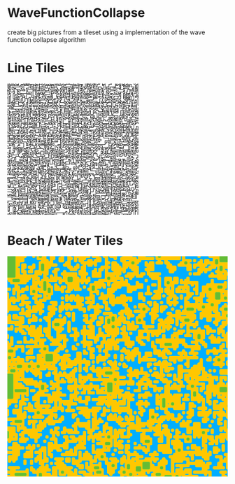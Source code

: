 # WaveFunctionCollapse
create big pictures from a tileset using a implementation of the wave function collapse algorithm
# Line Tiles
![pic](https://github.com/alex-909/WaveFunctionCollapse/blob/main/pics/output0%20-%20Kopie.png)
# Beach / Water Tiles
![pic](https://github.com/alex-909/WaveFunctionCollapse/blob/main/pics/output2.png)
